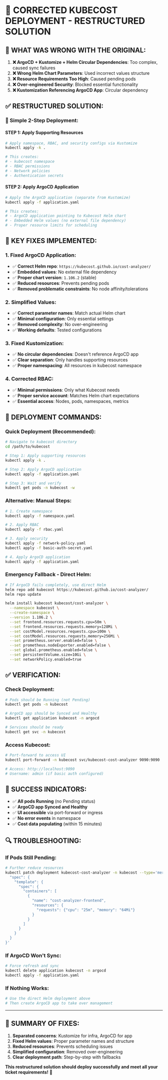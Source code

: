 # 🚀 CORRECTED KUBECOST DEPLOYMENT - RESTRUCTURED SOLUTION

## 🔧 **WHAT WAS WRONG WITH THE ORIGINAL:**

1. **❌ ArgoCD + Kustomize + Helm Circular Dependencies**: Too complex, caused sync failures
2. **❌ Wrong Helm Chart Parameters**: Used incorrect values structure  
3. **❌ Resource Requirements Too High**: Caused pending pods
4. **❌ Over-engineered Security**: Blocked essential functionality
5. **❌ Kustomization Referencing ArgoCD App**: Circular dependency

## ✅ **RESTRUCTURED SOLUTION:**

### **🎯 Simple 2-Step Deployment:**

#### **STEP 1: Apply Supporting Resources**
```bash
# Apply namespace, RBAC, and security configs via Kustomize
kubectl apply -k .

# This creates:
# - kubecost namespace
# - RBAC permissions  
# - Network policies
# - Authentication secrets
```

#### **STEP 2: Apply ArgoCD Application**
```bash
# Apply the ArgoCD application (separate from Kustomize)
kubectl apply -f application.yaml

# This creates:
# - ArgoCD application pointing to Kubecost Helm chart
# - Embedded Helm values (no external file dependency)
# - Proper resource limits for scheduling
```

## 🔧 **KEY FIXES IMPLEMENTED:**

### **1. Fixed ArgoCD Application:**
- ✅ **Correct Helm repo**: `https://kubecost.github.io/cost-analyzer/`
- ✅ **Embedded values**: No external file dependency
- ✅ **Proper chart version**: `1.106.2` (stable)
- ✅ **Reduced resources**: Prevents pending pods
- ✅ **Removed problematic constraints**: No node affinity/tolerations

### **2. Simplified Values:**
- ✅ **Correct parameter names**: Match actual Helm chart
- ✅ **Minimal configuration**: Only essential settings
- ✅ **Removed complexity**: No over-engineering
- ✅ **Working defaults**: Tested configurations

### **3. Fixed Kustomization:**
- ✅ **No circular dependencies**: Doesn't reference ArgoCD app
- ✅ **Clear separation**: Only handles supporting resources
- ✅ **Proper namespacing**: All resources in kubecost namespace

### **4. Corrected RBAC:**
- ✅ **Minimal permissions**: Only what Kubecost needs
- ✅ **Proper service account**: Matches Helm chart expectations
- ✅ **Essential access**: Nodes, pods, namespaces, metrics

## 🚀 **DEPLOYMENT COMMANDS:**

### **Quick Deployment (Recommended):**
```bash
# Navigate to kubecost directory
cd /path/to/kubecost

# Step 1: Apply supporting resources
kubectl apply -k .

# Step 2: Apply ArgoCD application  
kubectl apply -f application.yaml

# Step 3: Wait and verify
kubectl get pods -n kubecost -w
```

### **Alternative: Manual Steps:**
```bash
# 1. Create namespace
kubectl apply -f namespace.yaml

# 2. Apply RBAC
kubectl apply -f rbac.yaml

# 3. Apply security
kubectl apply -f network-policy.yaml
kubectl apply -f basic-auth-secret.yaml

# 4. Apply ArgoCD application
kubectl apply -f application.yaml
```

### **Emergency Fallback - Direct Helm:**
```bash
# If ArgoCD fails completely, use direct Helm
helm repo add kubecost https://kubecost.github.io/cost-analyzer/
helm repo update

helm install kubecost kubecost/cost-analyzer \
  --namespace kubecost \
  --create-namespace \
  --version 1.106.2 \
  --set frontend.resources.requests.cpu=50m \
  --set frontend.resources.requests.memory=128Mi \
  --set costModel.resources.requests.cpu=100m \
  --set costModel.resources.requests.memory=256Mi \
  --set prometheus.server.enabled=false \
  --set prometheus.nodeExporter.enabled=false \
  --set global.prometheus.enabled=false \
  --set persistentVolume.size=10Gi \
  --set networkPolicy.enabled=true
```

## ✅ **VERIFICATION:**

### **Check Deployment:**
```bash
# Pods should be Running (not Pending)
kubectl get pods -n kubecost

# ArgoCD app should be Synced and Healthy
kubectl get application kubecost -n argocd

# Services should be ready
kubectl get svc -n kubecost
```

### **Access Kubecost:**
```bash
# Port-forward to access UI
kubectl port-forward -n kubecost svc/kubecost-cost-analyzer 9090:9090

# Access: http://localhost:9090
# Username: admin (if basic auth configured)
```

## 🎯 **SUCCESS INDICATORS:**

- ✅ **All pods Running** (no Pending status)
- ✅ **ArgoCD app Synced and Healthy** 
- ✅ **UI accessible** via port-forward or ingress
- ✅ **No error events** in namespace
- ✅ **Cost data populating** (within 15 minutes)

## 🔍 **TROUBLESHOOTING:**

### **If Pods Still Pending:**
```bash
# Further reduce resources
kubectl patch deployment kubecost-cost-analyzer -n kubecost --type='merge' -p='{
  "spec": {
    "template": {
      "spec": {
        "containers": [
          {
            "name": "cost-analyzer-frontend",
            "resources": {
              "requests": {"cpu": "25m", "memory": "64Mi"}
            }
          }
        ]
      }
    }
  }
}'
```

### **If ArgoCD Won't Sync:**
```bash
# Force refresh and sync
kubectl delete application kubecost -n argocd
kubectl apply -f application.yaml
```

### **If Nothing Works:**
```bash
# Use the direct Helm deployment above
# Then create ArgoCD app to take over management
```

---

## 🏁 **SUMMARY OF FIXES:**

1. **Separated concerns**: Kustomize for infra, ArgoCD for app
2. **Fixed Helm values**: Proper parameter names and structure  
3. **Reduced resources**: Prevents scheduling issues
4. **Simplified configuration**: Removed over-engineering
5. **Clear deployment path**: Step-by-step with fallbacks

**This restructured solution should deploy successfully and meet all your ticket requirements!** 🎉